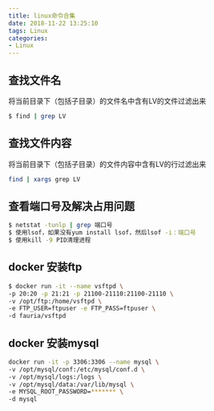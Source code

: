 ```yaml
---
title: linux命令合集
date: 2018-11-22 13:25:10
tags: Linux
categories:
- Linux
---
```


## 查找文件名
将当前目录下（包括子目录）的文件名中含有LV的文件过滤出来
``` bash
$ find | grep LV
```

## 查找文件内容
将当前目录下（包括子目录）的文件内容中含有LV的行过滤出来
``` bash
find | xargs grep LV
```

## 查看端口号及解决占用问题
``` bash
$ netstat -tunlp | grep 端口号
$ 使用lsof，如果没有yum install lsof，然后lsof -i：端口号
$ 使用kill -9 PID清理进程
```

## docker 安装ftp
``` bash
$ docker run -it --name vsftpd \
-p 20:20 -p 21:21 -p 21100-21110:21100-21110 \
-v /opt/ftp:/home/vsftpd \
-e FTP_USER=ftpuser -e FTP_PASS=ftpuser \
-d fauria/vsftpd
```

## docker 安装mysql
``` bash
docker run -it -p 3306:3306 --name mysql \
-v /opt/mysql/conf:/etc/mysql/conf.d \
-v /opt/mysql/logs:/logs \
-v /opt/mysql/data:/var/lib/mysql \
-e MYSQL_ROOT_PASSWORD=******* \
-d mysql
```